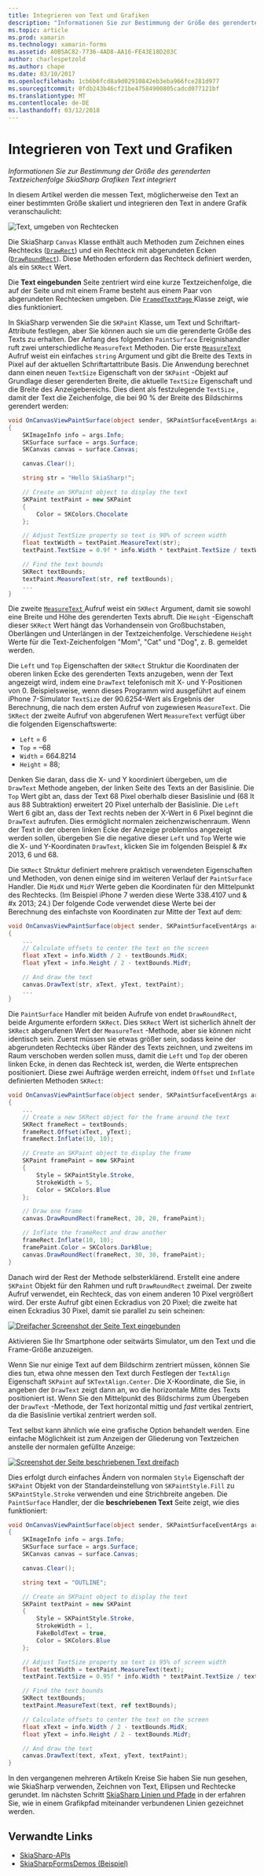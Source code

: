 ```yaml
---
title: Integrieren von Text und Grafiken
description: "Informationen Sie zur Bestimmung der Größe des gerenderten Textzeichenfolge SkiaSharp Grafiken Text integriert"
ms.topic: article
ms.prod: xamarin
ms.technology: xamarin-forms
ms.assetid: A0B5AC82-7736-4AD8-AA16-FE43E18D203C
author: charlespetzold
ms.author: chape
ms.date: 03/10/2017
ms.openlocfilehash: 1cb6b6fcd8a9d02910842eb3eba966fce281d977
ms.sourcegitcommit: 0fdb243b46cf21be47584900805cadcd077121bf
ms.translationtype: MT
ms.contentlocale: de-DE
ms.lasthandoff: 03/12/2018
---
```

# <a name="integrating-text-and-graphics"></a>Integrieren von Text und Grafiken

_Informationen Sie zur Bestimmung der Größe des gerenderten Textzeichenfolge SkiaSharp Grafiken Text integriert_

In diesem Artikel werden die messen Text, möglicherweise den Text an einer bestimmten Größe skaliert und integrieren den Text in andere Grafik veranschaulicht:

![](text-images/textandgraphicsexample.png "Text, umgeben von Rechtecken")

Die SkiaSharp `Canvas` Klasse enthält auch Methoden zum Zeichnen eines Rechtecks ([`DrawRect`](https://developer.xamarin.com/api/member/SkiaSharp.SKCanvas.DrawRect/p/SkiaSharp.SKRect/SkiaSharp.SKPaint/)) und ein Rechteck mit abgerundeten Ecken ([`DrawRoundRect`](https://developer.xamarin.com/api/member/SkiaSharp.SKCanvas.DrawRoundRect/p/SkiaSharp.SKRect/System.Single/System.Single/SkiaSharp.SKPaint/)). Diese Methoden erfordern das Rechteck definiert werden, als ein `SKRect` Wert.

Die **Text eingebunden** Seite zentriert wird eine kurze Textzeichenfolge, die auf der Seite und mit einem Frame besteht aus einem Paar von abgerundeten Rechtecken umgeben. Die [ `FramedTextPage` ](https://github.com/xamarin/xamarin-forms-samples/blob/master/SkiaSharpForms/SkiaSharpFormsDemos/SkiaSharpFormsDemos/SkiaSharpFormsDemos/Basics/FramedTextPage.cs) Klasse zeigt, wie dies funktioniert.

In SkiaSharp verwenden Sie die `SKPaint` Klasse, um Text und Schriftart-Attribute festlegen, aber Sie können auch sie um die gerenderte Größe des Texts zu erhalten. Der Anfang des folgenden `PaintSurface` Ereignishandler ruft zwei unterschiedliche `MeasureText` Methoden. Die erste [ `MeasureText` ](https://developer.xamarin.com/api/member/SkiaSharp.SKPaint.MeasureText/p/System.String/) Aufruf weist ein einfaches `string` Argument und gibt die Breite des Texts in Pixel auf der aktuellen Schriftartattribute Basis. Die Anwendung berechnet dann einen neuen `TextSize` Eigenschaft von der `SKPaint` -Objekt auf Grundlage dieser gerenderten Breite, die aktuelle `TextSize` Eigenschaft und die Breite des Anzeigebereichs. Dies dient als festzulegende `TextSize` , damit der Text die Zeichenfolge, die bei 90 % der Breite des Bildschirms gerendert werden:

```csharp
void OnCanvasViewPaintSurface(object sender, SKPaintSurfaceEventArgs args)
{
    SKImageInfo info = args.Info;
    SKSurface surface = args.Surface;
    SKCanvas canvas = surface.Canvas;

    canvas.Clear();

    string str = "Hello SkiaSharp!";

    // Create an SKPaint object to display the text
    SKPaint textPaint = new SKPaint
    {
        Color = SKColors.Chocolate
    };

    // Adjust TextSize property so text is 90% of screen width
    float textWidth = textPaint.MeasureText(str);
    textPaint.TextSize = 0.9f * info.Width * textPaint.TextSize / textWidth;

    // Find the text bounds
    SKRect textBounds;
    textPaint.MeasureText(str, ref textBounds);
    ...
}
```

Die zweite [ `MeasureText` ](https://developer.xamarin.com/api/member/SkiaSharp.SKPaint.MeasureText/p/System.String/SkiaSharp.SKRect@/) Aufruf weist ein `SKRect` Argument, damit sie sowohl eine Breite und Höhe des gerenderten Texts abruft. Die `Height` -Eigenschaft dieser `SKRect` Wert hängt das Vorhandensein von Großbuchstaben, Oberlängen und Unterlängen in der Textzeichenfolge. Verschiedene `Height` Werte für die Text-Zeichenfolgen "Mom", "Cat" und "Dog", z. B. gemeldet werden.

Die `Left` und `Top` Eigenschaften der `SKRect` Struktur die Koordinaten der oberen linken Ecke des gerenderten Texts anzugeben, wenn der Text angezeigt wird, indem eine `DrawText` telefonisch mit X- und Y-Positionen von 0. Beispielsweise, wenn dieses Programm wird ausgeführt auf einem iPhone 7-Simulator `TextSize` der 90.6254-Wert als Ergebnis der Berechnung, die nach dem ersten Aufruf von zugewiesen `MeasureText`. Die `SKRect` der zweite Aufruf von abgerufenen Wert `MeasureText` verfügt über die folgenden Eigenschaftswerte:

- `Left` = 6
- `Top` = &#x2013;68
- `Width` = 664.8214
- `Height` = 88;

Denken Sie daran, dass die X- und Y koordiniert übergeben, um die `DrawText` Methode angeben, der linken Seite des Texts an der Basislinie. Die `Top` Wert gibt an, dass der Text 68 Pixel oberhalb dieser Basislinie und (68 It aus 88 Subtraktion) erweitert 20 Pixel unterhalb der Basislinie. Die `Left` Wert 6 gibt an, dass der Text rechts neben der X-Wert in 6 Pixel beginnt die `DrawText` aufrufen. Dies ermöglicht normalen zeichenzwischenraum. Wenn der Text in der oberen linken Ecke der Anzeige problemlos angezeigt werden sollen, übergeben Sie die negative dieser `Left` und `Top` Werte wie die X- und Y-Koordinaten `DrawText`, klicken Sie im folgenden Beispiel & #x 2013, 6 und 68.

Die `SKRect` Struktur definiert mehrere praktisch verwendeten Eigenschaften und Methoden, von denen einige sind im weiteren Verlauf der `PaintSurface` Handler. Die `MidX` und `MidY` Werte geben die Koordinaten für den Mittelpunkt des Rechtecks. (Im Beispiel iPhone 7 werden diese Werte 338.4107 und & #x 2013; 24.) Der folgende Code verwendet diese Werte bei der Berechnung des einfachste von Koordinaten zur Mitte der Text auf dem:

```csharp
void OnCanvasViewPaintSurface(object sender, SKPaintSurfaceEventArgs args)
{
    ...
    // Calculate offsets to center the text on the screen
    float xText = info.Width / 2 - textBounds.MidX;
    float yText = info.Height / 2 - textBounds.MidY;

    // And draw the text
    canvas.DrawText(str, xText, yText, textPaint);
    ...
}
```

Die `PaintSurface` Handler mit beiden Aufrufe von endet `DrawRoundRect`, beide Argumente erfordern `SKRect`. Dies `SKRect` Wert ist sicherlich ähnelt der `SKRect` abgerufenen Wert der `MeasureText` -Methode, aber sie können nicht identisch sein. Zuerst müssen sie etwas größer sein, sodass keine der abgerundeten Rechtecks über Ränder des Texts zeichnen, und zweitens im Raum verschoben werden sollen muss, damit die `Left` und `Top` der oberen linken Ecke, in denen das Rechteck ist, werden, die Werte entsprechen positioniert. Diese zwei Aufträge werden erreicht, indem `Offset` und `Inflate` definierten Methoden `SKRect`:

```csharp
void OnCanvasViewPaintSurface(object sender, SKPaintSurfaceEventArgs args)
{
    ...
    // Create a new SKRect object for the frame around the text
    SKRect frameRect = textBounds;
    frameRect.Offset(xText, yText);
    frameRect.Inflate(10, 10);

    // Create an SKPaint object to display the frame
    SKPaint framePaint = new SKPaint
    {
        Style = SKPaintStyle.Stroke,
        StrokeWidth = 5,
        Color = SKColors.Blue
    };

    // Draw one frame
    canvas.DrawRoundRect(frameRect, 20, 20, framePaint);

    // Inflate the frameRect and draw another
    frameRect.Inflate(10, 10);
    framePaint.Color = SKColors.DarkBlue;
    canvas.DrawRoundRect(frameRect, 30, 30, framePaint);
}
```

Danach wird der Rest der Methode selbsterklärend. Erstellt eine andere `SKPaint` Objekt für den Rahmen und ruft `DrawRoundRect` zweimal. Der zweite Aufruf verwendet, ein Rechteck, das von einem anderen 10 Pixel vergrößert wird. Der erste Aufruf gibt einen Eckradius von 20 Pixel; die zweite hat einen Eckradius 30 Pixel, damit sie parallel zu sein scheinen:

 [![](text-images/framedtext-small.png "Dreifacher Screenshot der Seite Text eingebunden")](text-images/framedtext-large.png#lightbox "dreifacher Screenshot der Seite Text eingebunden")

Aktivieren Sie Ihr Smartphone oder seitwärts Simulator, um den Text und die Frame-Größe anzuzeigen.

Wenn Sie nur einige Text auf dem Bildschirm zentriert müssen, können Sie dies tun, etwa ohne messen den Text durch Festlegen der `TextAlign` Eigenschaft `SKPaint` auf `SKTextAlign.Center`. Die X-Koordinate, die Sie, in angeben der `DrawText` zeigt dann an, wo die horizontale Mitte des Texts positioniert ist. Wenn Sie den Mittelpunkt des Bildschirms zum Übergeben der `DrawText` -Methode, der Text horizontal mittig und *fast* vertikal zentriert, da die Basislinie vertikal zentriert werden soll.

Text selbst kann ähnlich wie eine grafische Option behandelt werden. Eine einfache Möglichkeit ist zum Anzeigen der Gliederung von Textzeichen anstelle der normalen gefüllte Anzeige:

[![](text-images/outlinedtext-small.png "Screenshot der Seite beschriebenen Text dreifach")](text-images/outlinedtext-large.png#lightbox "dreifach Screenshot der Seite beschriebenen Text")

Dies erfolgt durch einfaches Ändern von normalen `Style` Eigenschaft der `SKPaint` Objekt von der Standardeinstellung von `SKPaintStyle.Fill` zu `SKPaintStyle.Stroke` verwenden und eine Strichbreite angeben. Die `PaintSurface` Handler, der die **beschriebenen Text** Seite zeigt, wie dies funktioniert:

```csharp
void OnCanvasViewPaintSurface(object sender, SKPaintSurfaceEventArgs args)
{
    SKImageInfo info = args.Info;
    SKSurface surface = args.Surface;
    SKCanvas canvas = surface.Canvas;

    canvas.Clear();

    string text = "OUTLINE";

    // Create an SKPaint object to display the text
    SKPaint textPaint = new SKPaint
    {
        Style = SKPaintStyle.Stroke,
        StrokeWidth = 1,
        FakeBoldText = true,
        Color = SKColors.Blue
    };

    // Adjust TextSize property so text is 95% of screen width
    float textWidth = textPaint.MeasureText(text);
    textPaint.TextSize = 0.95f * info.Width * textPaint.TextSize / textWidth;

    // Find the text bounds
    SKRect textBounds;
    textPaint.MeasureText(text, ref textBounds);

    // Calculate offsets to center the text on the screen
    float xText = info.Width / 2 - textBounds.MidX;
    float yText = info.Height / 2 - textBounds.MidY;

    // And draw the text
    canvas.DrawText(text, xText, yText, textPaint);
}
```

 In den vergangenen mehreren Artikeln Kreise Sie haben Sie nun gesehen, wie SkiaSharp verwenden, Zeichnen von Text, Ellipsen und Rechtecke gerundet. Im nächsten Schritt [SkiaSharp Linien und Pfade](~/xamarin-forms/user-interface/graphics/skiasharp/paths/paths.md) in der erfahren Sie, wie in einem Grafikpfad miteinander verbundenen Linien gezeichnet werden.


## <a name="related-links"></a>Verwandte Links

- [SkiaSharp-APIs](https://developer.xamarin.com/api/root/SkiaSharp/)
- [SkiaSharpFormsDemos (Beispiel)](https://developer.xamarin.com/samples/xamarin-forms/SkiaSharpForms/SkiaSharpFormsDemos/)
